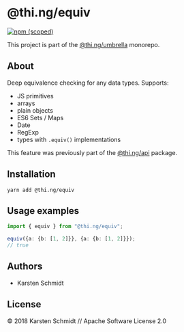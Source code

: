 # @thi.ng/equiv

[![npm (scoped)](https://img.shields.io/npm/v/@thi.ng/equiv.svg)](https://www.npmjs.com/package/@thi.ng/equiv)

This project is part of the
[@thi.ng/umbrella](https://github.com/thi-ng/umbrella/) monorepo.

## About

Deep equivalence checking for any data types. Supports:

- JS primitives
- arrays
- plain objects
- ES6 Sets / Maps
- Date
- RegExp
- types with `.equiv()` implementations

This feature was previously part of the
[@thi.ng/api](https://github.com/thi-ng/umbrella/tree/master/packages/api)
package.

## Installation

```
yarn add @thi.ng/equiv
```

## Usage examples

```typescript
import { equiv } from "@thi.ng/equiv";

equiv({a: {b: [1, 2]}}, {a: {b: [1, 2]}});
// true
```

## Authors

- Karsten Schmidt

## License

&copy; 2018 Karsten Schmidt // Apache Software License 2.0
